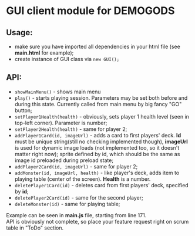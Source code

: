 # GUI client module for DEMOGODS  
  
## Usage:  
* make sure you have imported all dependencies in your html file (see **main.html** for example);  
* create instance of GUI class via `new GUI();`  
	 
## API:  
* `showMainMenu()` - shows main menu  
* `play()` - starts playing session. Parameters may be set both before and during this state. Currently called from main menu by big fancy "GO" button;  
* `setPlayer1Health(health)` - obviously, sets player 1 health level (seen in top-left corner). Parameter is number;  
* `setPlayer2Health(health)` - same for player 2;  
* `addPlayer1Card(id, imageUrl)` - adds a card to first players' deck. **Id** must be unique string(still no checking implemented though), **imageUrl** is used for dynamic image loads (not implemented too, so it doesn't matter right now); sprite defined by id, which should be the same as image id preloaded during preload state;  
* `addPlayer2Card(id, imageUrl)` - same for player 2;  
* `addMonster(id, imageUrl, health)` - like player's deck, adds item to playing table (center of the screen). **Health** is a number.  
* `deletePlayer1Card(id)` - deletes card from first players' deck, specified by **id**;  
* `deletePlayer2Card(id)` - same for the second player;  
* `deleteMonster(id)` - same for playing table;  
  
Example can be seen in **main.js** file, starting from line 171.  
API is obviously not complete, so place your feature request right on scrum table in "ToDo" section.  